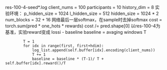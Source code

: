 res-100-4-seed*.log
client_nums = 100
participants = 10
history_dim = 8
实验环境：
        p_hidden_size = 1024
        l_hidden_size = 512
        hidden_size = 1024 * 2
        num_blocks = 32 + 16
        网络最后一层softmax，在sample时去掉softmax
        cost = torch.sum(pred * one_hots * rewards)
        cost /= pred.shape[0]
以res-100-4为基准，实验reward变成 lossi - baseline
baseline = avaging windows T 
```python: helper.py
        T = 1
        for idx in range(first, first+hdim):
            log_list.append(self.buffer[idx].encoding(client_nums))
            T += 1
            baseline = baseline * (T-1)/ T + self.buffer[idx].reward()/T
```